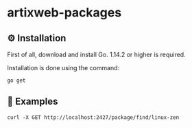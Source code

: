 # artixweb-packages

## ⚙️ Installation

First of all, download and install Go. 1.14.2 or higher is required.

Installation is done using the command:

```
go get
```

## 👀 Examples

```
curl -X GET http://localhost:2427/package/find/linux-zen
```
